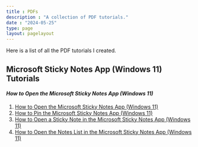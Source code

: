 ```yaml
---
title : PDFs
description : "A collection of PDF tutorials."
date : "2024-05-25"
type: page
layout: pagelayout
---
```


Here is a list of all the PDF tutorials I created.

## Microsoft Sticky Notes App (Windows 11) Tutorials

#### *How to Open the Microsoft Sticky Notes App (Windows 11)*

1. [How to Open the Microsoft Sticky Notes App (Windows 11)](https://drive.google.com/file/d/1u-8EIZycee7qAfUrDxP2S25WiesUkjXd/view?usp=drive_link)
2. [How to Pin the Microsoft Sticky Notes App (Windows 11)](https://drive.google.com/file/d/1JSYyVw9PwulK7yNpqd7RoE1PUlBYGJN7/view?usp=drive_link)
3. [How to Open a Sticky Note in the Microsoft Sticky Notes App (Windows 11)](https://drive.google.com/file/d/1jCTxgXycW9Vlvw6Fp8hx-mKooqKqWbfS/view?usp=drive_link)
4. [How to Open the Notes List in the Microsoft Sticky Notes App (Windows 11)](https://drive.google.com/file/d/1ekgk7CcUtRD0teHTu9vYZ8RWCa-VuH4Y/view?usp=sharing)